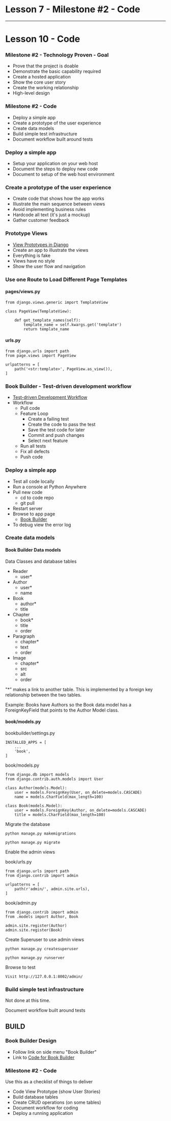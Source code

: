 # Lesson 7 - Milestone #2 - Code

---

# Lesson 10 - Code

### Milestone #2 - Technology Proven - Goal
* Prove that the project is doable
* Demonstrate the basic capability required
* Create a hosted application
* Show the core user story
* Create the working relationship
* High-level design 


### Milestone #2 - Code
* Deploy a simple app
* Create a prototype of the user experience
* Create data models
* Build simple test infrastructure
* Document workflow built around tests 


### Deploy a simple app
* Setup your application on your web host
* Document the steps to deploy new code
* Document to setup of the web host environment


### Create a prototype of the user experience
* Create code that shows how the app works
* Illustrate the main sequence between views
* Avoid implementing business rules
* Hardcode all text (it's just a mockup)
* Gather customer feedback


### Prototype Views
* [View Prototypes in Django](../docs/ViewPrototype)
* Create an app to illustrate the views
* Everything is fake
* Views have no style
* Show the user flow and navigation


### Use one Route to Load Different Page Templates

#### pages/views.py

    from django.views.generic import TemplateView
    
    class PageView(TemplateView):
    
        def get_template_names(self):
            template_name = self.kwargs.get('template')
            return template_name
        

#### urls.py

    from django.urls import path
    from page.views import PageView
    
    urlpatterns = [
        path('<str:template>', PageView.as_view()),
    ]
   
   
### Book Builder - Test-driven development workflow
* [Test-driven Development Workflow](../docs/Workflow)
* Workflow
    * Pull code
    * Feature Loop
        * Create a failing test
        * Create the code to pass the test
        * Save the test code for later
        * Commit and push changes
        * Select next feature
    * Run all tests
    * Fix all defects
    * Push code
    
    
### Deploy a simple app
* Test all code locally
* Run a console at Python Anywhere
* Pull new code
    * cd to code repo
    * git pull
* Restart server
* Browse to app page
    * [Book Builder](http://markseaman.pythonanywhere.com/)
* To debug view the error log


### Create data models

#### Book Builder Data models

Data Classes and database tables

* Reader
    * user*
* Author
    * user*
    * name
* Book
    * author*
    * title
* Chapter
    * book*
    * title
    * order
* Paragraph
    * chapter*
    * text
    * order
* Image
    * chapter*
    * src
    * alt
    * order

"*” makes a link to another table.  This is implemented 
by a foreign key relationship between the two tables.  

Example: Books have Authors so the Book data model has
a ForeignKeyField that points to the Author Model class.

#### book/models.py

bookbuilder/settings.py

    INSTALLED_APPS = [
        ...
        'book',
    ]

book/models.py

    from django.db import models
    from django.contrib.auth.models import User

    class Author(models.Model):
        user = models.ForeignKey(User, on_delete=models.CASCADE)
        name = models.CharField(max_length=100)

    class Book(models.Model):
        user = models.ForeignKey(Author, on_delete=models.CASCADE)
        title = models.CharField(max_length=100)

Migrate the database

    python manage.py makemigrations
    
    python manage.py migrate
    
Enable the admin views

book/urls.py

    from django.urls import path
    from django.contrib import admin

    urlpatterns = [
        path(r'admin/', admin.site.urls),
    ]
    

book/admin.py

    from django.contrib import admin
    from .models import Author, Book

    admin.site.register(Author)
    admin.site.register(Book)

Create Superuser to use admin views

    python manage.py createsuperuser
    
    python manage.py runserver
    
Browse to test

    Visit http://127.0.0.1:8002/admin/
    

### Build simple test infrastructure

Not done at this time.

Document workflow built around tests 



## BUILD

### Book Builder Design
* Follow link on side menu "Book Builder"
* Link to [Code for Book Builder](https://github.com/Mark-Seaman/Book-Builder/tree/master/docs/plan/Milestone-2/Code.md)


### Milestone #2 - Code
Use this as a checklist of things to deliver

* Code View Prototype (show User Stories)
* Build database tables
* Create CRUD operations (on some tables)
* Document workflow for coding
* Deploy a running application

